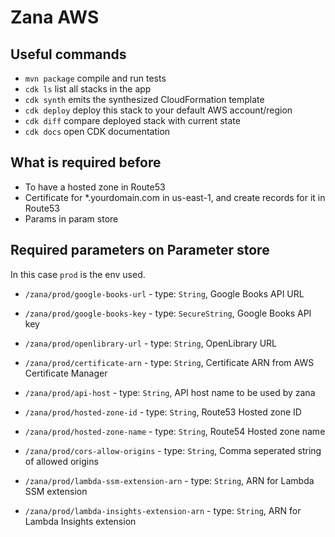 # Zana AWS

## Useful commands

 * `mvn package`     compile and run tests
 * `cdk ls`          list all stacks in the app
 * `cdk synth`       emits the synthesized CloudFormation template
 * `cdk deploy`      deploy this stack to your default AWS account/region
 * `cdk diff`        compare deployed stack with current state
 * `cdk docs`        open CDK documentation

## What is required before

- To have a hosted zone in Route53
- Certificate for *.yourdomain.com in us-east-1, and create records for it in Route53
- Params in param store

## Required parameters on Parameter store

In this case `prod` is the env used.

- `/zana/prod/google-books-url` - type: `String`, Google Books API URL
- `/zana/prod/google-books-key` - type: `SecureString`, Google Books API key
- `/zana/prod/openlibrary-url` - type: `String`, OpenLibrary URL

- `/zana/prod/certificate-arn` - type: `String`, Certificate ARN from AWS Certificate Manager
- `/zana/prod/api-host` - type: `String`, API host name to be used by zana
- `/zana/prod/hosted-zone-id` - type: `String`, Route53 Hosted zone ID
- `/zana/prod/hosted-zone-name` - type: `String`, Route54 Hosted zone name
- `/zana/prod/cors-allow-origins` - type: `String`, Comma seperated string of allowed origins
- `/zana/prod/lambda-ssm-extension-arn` - type: `String`, ARN for Lambda SSM extension
- `/zana/prod/lambda-insights-extension-arn` - type: `String`, ARN for Lambda Insights extension
